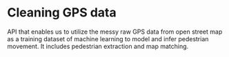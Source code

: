 # Cleaning GPS data


API that enables us to utilize the messy raw GPS data from open street map as a training dataset of machine learning to model and infer pedestrian movement. It includes pedestrian extraction and map matching.



